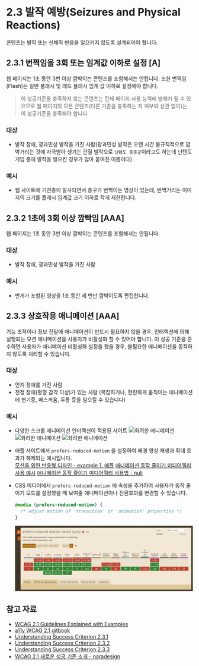 # 2.3 발작 예방(Seizures and Physical Reactions)

콘텐츠는 발작 또는 신체적 반응을 일으키지 않도록 설계되어야 합니다.

## 2.3.1 번쩍임을 3회 또는 임계값 이하로 설정 [A]

웹 페이지는 1초 동안 3번 이상 깜박이는 콘텐츠를 포함해서는 안됩니다. 또한 번쩍임(Flash)는 일반 플래시 및 레드 플래시 임계 값 이하로 설정해야 합니다.

> 이 성공기준을 충족하지 않는 콘텐츠는 전체 페이지 사용 능력에 방해가 될 수 있으므로 웹 페이지의 모든 콘텐츠(다른 기준을 충족하는 지 여부와 상관 없이)는 이 성공기준을 충족해야 합니다.

### 대상

- 발작 장애, 광과민성 발작을 가진 사람(광과민성 발작은 오랜 시간 불규칙적으로 깜박거리는 것에 자극받아 생기는 간질 발작으로 `닌텐도 증후군`이라고도 하는데 닌텐도 게임 중에 발작을 일으킨 경우가 많아 붙여진 이름이다)

### 예시

- 웹 사이트에 기관총이 발사되면서 총구가 번쩍이는 영상이 있는데, 번쩍거리는 이미지의 크기를 플래시 임계값 크기 이하로 작게 제한합니다.

## 2.3.2 1초에 3회 이상 깜빡임 [AAA]

웹 페이지는 1초 동안 3번 이상 깜박이는 콘텐츠를 포함해서는 안됩니다.

### 대상

- 발작 장애, 광과민성 발작을 가진 사람

### 예시

- 번개가 포함된 영상을 1초 동안 세 번만 깜박이도록 편집합니다.

## 2.3.3 상호작용 애니메이션 [AAA]

기능 조작이나 정보 전달에 애니메이션이 반드시 필요하지 않을 경우, 인터랙션에 의해 실행되는 모션 애니메이션을 사용자가 비활성화 할 수 있어야 합니다. 이 성공 기준을 준수하면 사용자가 애니메이션 비활성화 설정을 했을 경우, 불필요한 애니메이션을 동작하지 않도록 처리할 수 있습니다.

### 대상

- 인지 장애를 가진 사람
- 전정 장애(평형 감각 이상)가 있는 사람 (복잡하거나, 현란하게 움직이는 애니메이션에 현기증, 메스꺼움, 두통 등을 일으킬 수 있습니다)

### 예시

- 다양한 스크롤 애니메이션 인터렉션이 적용된 사이트
  ![화려한 애니메이션](https://miro.medium.com/max/700/1*3VDcdpH1BjYPCRSJg4Koyw.gif)
  ![화려한 애니메이션](https://miro.medium.com/max/540/1*dkph4axQGLfPwIfI9K5hCg.gif)
  ![화려한 애니메이션](https://miro.medium.com/max/700/1*HFpNEQrptkmEHlVBs3kUXw.gif)

- 애플 사이트에서 `prefers-reduced-motion` 을 설정하여 배경 영상 재생과 확대 효과가 해제되는 예시입니다.  
  [모션을 위한 반응형 디자인 - example 1. 애플](https://webkit.org/blog/7551/responsive-design-for-motion/#using-reduce-motion-on-the-web)
  [애니메이션 동작 줄이기 미디어쿼리 사용 예시](https://webkit.org/blog-files/prefers-reduced-motion/prm.htm)
  [애니메이션 동작 줄이기 미디어쿼리 사용법 - nuli](https://nuli.navercorp.com/community/article/1132982)

- CSS 미디어에서 `prefers-reduced-motion` 에 속성을 추가하여 사용자가 동작 줄이기 모드를 설정했을 때 보여줄 애니메이션이나 전환효과를 변경할 수 있습니다.

  ```css
  @media (prefers-reduced-motion) {
    /* adjust motion of 'transition' or 'animation' properties */
  }
  ```

  ![prefers-reduced-motion 미디어쿼리 브라우저 호환성 표](./img/caniuse.JPG)

## 참고 자료

- [WCAG 2.1 Guidelines Explained with Examples](https://www.c2experience.com/blog/wcag-21-guidelines-explained-with-examples)
- [a11y WCAG 2.1 gitbook](https://a11y.gitbook.io/wcag/2-operable/2.1-keyboard-accessible)
- [Understanding Success Criterion 2.3.1](https://www.w3.org/WAI/WCAG21/Understanding/three-flashes-or-below-threshold.html)
- [Understanding Success Criterion 2.3.2](https://www.w3.org/WAI/WCAG21/Understanding/three-flashes.html)
- [Understanding Success Criterion 2.3.3](https://www.w3.org/WAI/WCAG21/Understanding/animation-from-interactions.html)
- [WCAG 2.1 새로운 성공 기준 소개 - naradesign](https://naradesign.github.io/wcag-2.1.html)
